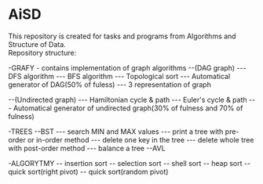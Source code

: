# AiSD
This repository is created for tasks and programs from Algorithms and Structure of Data.  
Repository structure:

-GRAFY - contains implementation of graph algorithms
--(DAG graph)
--- DFS algorithm
--- BFS algorithm
--- Topological sort
--- Automatical generator of DAG(50% of fuless)
--- 3 representation of graph

--(Undirected graph)
--- Hamiltonian cycle & path
--- Euler's cycle & path
--- Automatical generator of undirected graph(30% of fulness and 70% of fulness)

-TREES
--BST
--- search MIN and MAX values
--- print a tree with pre-order or in-order method
--- delete one key in the tree
--- delete whole tree with post-order method
--- balance a tree 
--AVL

-ALGORYTMY
-- insertion sort
-- selection sort
-- shell sort
-- heap sort
-- quick sort(right pivot)
-- quick sort(random pivot)
